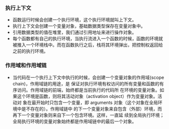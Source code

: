 ### 执行上下文
* 函数运行时候会创建一个执行环境，这个执行环境就叫上下文。
* 执行上下文会创建一个变量对象，基础数据类型保存在变量对象中。
* 引用数据类型的值在堆里，我们通过引用地址来进行操作对象。
* 每个函数都有自己的执行环境，当执行流进入一个函数的时候，函数的环境就被推入一个环境栈中。而在函数执行之后，栈将其环境弹出，把控制权返回给之前的执行环境。
### 作用域和作用域链
* 当代码在一个执行上下文中执行的时候，会创建一个变量对象的作用域(scope chain)，作用域链的用途，是 保证对执行环境有权访问的所有变量和函数的有序访问。作用域链的前端，始终都是当前执行的代码所 在环境的变量对象。如果这个环境是函数，则将其活动对象（activation object）作为变量对象。活动对 象在最开始时只包含一个变量，即 arguments 对象（这个对象在全局环境中是不存在的）。作用域链中 的下一个变量对象来自包含（外部）环境，而再下一个变量对象则来自下一个包含环境。这样，一直延 续到全局执行环境；全局执行环境的变量对象始终都是作用域链中的最后一个对象。